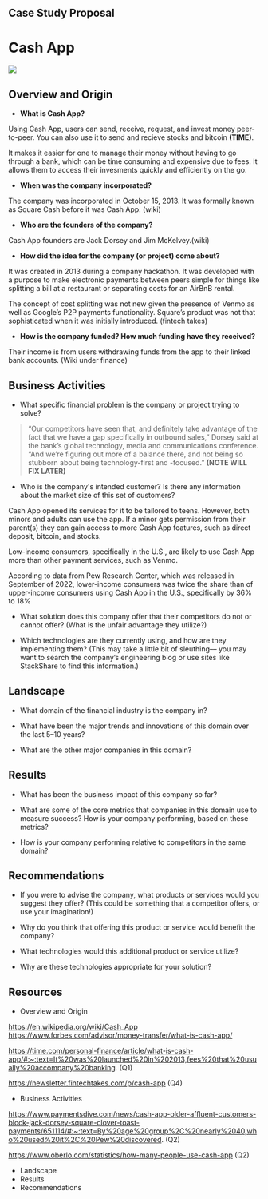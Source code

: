 ## Case Study Proposal
# **Cash App**
![ ](https://img.money.com/2021/12/News-Cash-App-Crypto-Gifts.gif)
## Overview and Origin
* **What is Cash App?**

Using Cash App, users can send, receive, request, and invest money peer-to-peer. You can also use it to send and recieve stocks and bitcoin **(TIME)**. 

It makes it easier for one to manage their money without having to go through a bank, which can be time consuming and expensive due to fees. It allows them to access their invesments quickly and efficiently on the go. 

* **When was the company incorporated?**
  
The company was incorporated in October 15, 2013. It was formally known as Square Cash before it was Cash App. (wiki)

* **Who are the founders of the company?**

Cash App founders are Jack Dorsey and Jim McKelvey.(wiki)

* **How did the idea for the company (or project) come about?**

 It was created in 2013 during a company hackathon. It was developed with a purpose to make electronic payments between peers simple for things like splitting a bill at a restaurant or separating costs for an AirBnB rental.

The concept of cost splitting was not new given the presence of Venmo as well as Google’s P2P payments functionality. Square’s product was not that sophisticated when it was initially introduced. (fintech takes)

* **How is the company funded? How much funding have they received?**

 Their income is from users withdrawing funds from the app to their linked bank accounts. (Wiki under finance)

## Business Activities

* What specific financial problem is the company or project trying to solve?

> “Our competitors have seen that, and definitely take advantage of the fact that we have a gap specifically in outbound sales,” Dorsey said at the bank’s global technology, media and communications conference. “And we’re figuring out more of a balance there, and not being so stubborn about being technology-first and -focused.” **(NOTE WILL FIX LATER)**

* Who is the company's intended customer?  Is there any information about the market size of this set of customers?
 
 Cash App opened its services for it to be tailored to teens. However, both minors and adults can use the app. If a minor gets permission from their parent(s) they can gain access to more Cash App features, such as direct deposit, bitcoin, and stocks. 
 
 Low-income consumers, specifically in the U.S., are likely to use Cash App more than other payment services, such as Venmo. 

According to data from Pew Research Center, which was released in September of 2022, lower-income consumers was twice the share than of upper-income consumers using Cash App in the U.S., specifically by 36% to 18%


* What solution does this company offer that their competitors do not or cannot offer? (What is the unfair advantage they utilize?)

* Which technologies are they currently using, and how are they implementing them? (This may take a little bit of sleuthing–– you may want to search the company’s engineering blog or use sites like StackShare to find this information.)


## Landscape

* What domain of the financial industry is the company in?

* What have been the major trends and innovations of this domain over the last 5–10 years?

* What are the other major companies in this domain?


## Results

* What has been the business impact of this company so far?

* What are some of the core metrics that companies in this domain use to measure success? How is your company performing, based on these metrics?

* How is your company performing relative to competitors in the same domain?


## Recommendations

* If you were to advise the company, what products or services would you suggest they offer? (This could be something that a competitor offers, or use your imagination!)
  
* Why do you think that offering this product or service would benefit the company?

* What technologies would this additional product or service utilize?

* Why are these technologies appropriate for your solution?

## Resources
* Overview and Origin

https://en.wikipedia.org/wiki/Cash_App
https://www.forbes.com/advisor/money-transfer/what-is-cash-app/

https://time.com/personal-finance/article/what-is-cash-app/#:~:text=It%20was%20launched%20in%202013,fees%20that%20usually%20accompany%20banking. (Q1)

https://newsletter.fintechtakes.com/p/cash-app (Q4)



* Business Activities

https://www.paymentsdive.com/news/cash-app-older-affluent-customers-block-jack-dorsey-square-clover-toast-payments/651114/#:~:text=By%20age%20group%2C%20nearly%2040,who%20used%20it%2C%20Pew%20discovered. (Q2)

https://www.oberlo.com/statistics/how-many-people-use-cash-app (Q2)
* Landscape
* Results
* Recommendations
